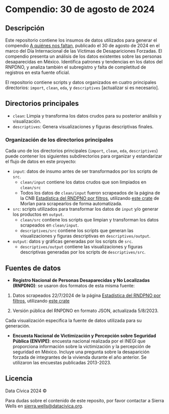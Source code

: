 # Compendio: 30 de agosto de 2024


## Descripción

Este repositorio contiene los insumos de datos utilizados para generar el compendio [A quiénes nos faltan](https://media.datacivica.org/pdf/aquienesnosfaltan-2024-DATACIVICA.pdf), publicado el 30 de agosto de 2024 en el marco del Día Internacional de las Víctimas de Desapariciones Forzadas. El compendio presenta un análisis de los datos existentes sobre las personas desaparecidas en México. Identifica patrones y tendencias en los datos del RNPDNO, y analiza también el subregistro y falta de completitud de registros en esta fuente oficial.

El repositorio contiene scripts y datos organizados en cuatro principales directorios: `import`, `clean`, `eda`, y `descriptives` [actualizar si es necesario].

## Directorios principales

* `clean`: Limpia y transforma los datos crudos para su posterior análisis y visualización.
* `descriptives`: Genera visualizaciones y figuras descriptivas finales.

### Organización de los directorios principales

Cada uno de los directorios principales (`import`, `clean`, `eda`, `descriptives`) puede contener los siguientes subdirectorios para organizar y estandarizar el flujo de datos en este proyecto:

* `input`: datos de insumo antes de ser transformados por los scripts de `src`.
  * `clean/input` contiene los datos crudos que son limpiados en `clean/src`
  * Todos los datos de `clean/input` fueron scrapeados de la página de la CNB [Estadística del RNDPNO por filtros](https://versionpublicarnpdno.segob.gob.mx/Dashboard/Index), utilizando [este crate](https://github.com/irvingfisica/reqrnpdno) de Morlan para scrapearlos de forma automatizada.
* `src`: scripts utilizados para transformar los datos de `input` y/o generar los productos en `output`.
  * `clean/src` contiene los scripts que limpian y transforman los datos scrapeados en `clean/input`.
  * `descriptives/src` contiene los scripts que generan las visualizaciones y figuras descriptivas en `descriptives/output`.
* `output`: datos y gráficas generadas por los scripts de `src`.
  * `descriptives/output` contiene las visualizaciones y figuras descriptivas generadas por los scripts de `descriptives/src`.

## Fuentes de datos

* **Registro Nacional de Personas Desaparecidas y No Localizadas (RNPDNO)**: se usaron dos formatos de esta misma fuente:

1. Datos scrapeados 22/7/2024 de la página [Estadística del RNDPNO por filtros](https://versionpublicarnpdno.segob.gob.mx/Dashboard/Index), utilizando [este crate](https://github.com/irvingfisica/reqrnpdno)

2. Versión pública del RNPDNO en formato JSON, actualizada 5/8/2023.

Cada visualización especifica la fuente de datos utilizada para su generación. 

* **Encuesta Nacional de Victimización y Percepción sobre Seguridad Pública (ENVIPE)**: encuesta nacional realizada por el INEGI que proporciona información sobre la victimización y la percepción de seguridad en México. Incluye una pregunta sobre la desaparición forzada de integrantes de la vivienda durante el año anterior. Se utilizaron las encuestas publicadas 2013-2023.

## Licencia

Data Cívica 2024 ©

Para dudas sobre el contenido de este reposito, por favor contactar a Sierra Wells en sierra.wells@datacivica.org.

<!-- done -->
